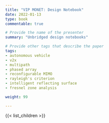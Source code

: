```yaml
---
title: "VIP MONET: Design Notebook"
date: 2022-01-13
type: book
commentable: true

# Provide the name of the presenter
summary: "Unbridged design notebooks"

# Provide other tags that describe the paper
tags:
- autonomous vehicle
- v2x
- multipath
- phased array
- reconfigurable MIMO
- rayleigh's criterion
- intelligent reflecting surface
- fresnel zone analysis

weight: 99

---
```

{{< list_children >}}
